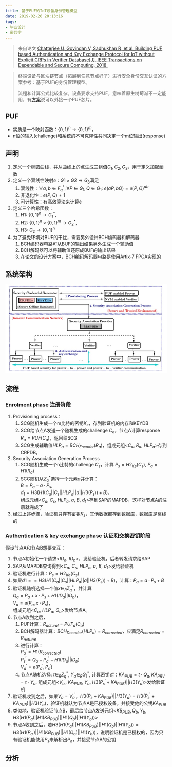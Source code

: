 ```yaml
---
title: 基于PUF的IoT设备身份管理模型
date: 2019-02-26 20:13:16
tags:
- 毕业设计
- 密码学
---
```


> 来自论文 [Chatterjee U, Govindan V, Sadhukhan R, et al. Building PUF based Authentication and Key Exchange Protocol for IoT without Explicit CRPs in Verifier Database[J]. IEEE Transactions on Dependable and Secure Computing, 2018.](https://ieeexplore.ieee.org/abstract/document/8353301)

> 终端设备与区块链节点（拓展到任意节点好了）进行安全身份交互认证的方案参考：基于PUF的身份管理模型。
> 
> 流程和计算公式比较复杂。设备要求支持PUF，意味着原生树莓派不一定能用，有[方案](https://github.com/Tribler/tribler/issues/3064)说可以外接一个PUF芯片。

<!-- more -->

## PUF

* 实质是一个映射函数：$\{0, 1\}^n \rightarrow \{0, 1\}^m$，
* n位的输入(challenge)和系统的不可克隆性共同决定一个m位输出(response)

## 声明

1. 定义一个椭圆曲线，并从曲线上的点生成三组值$G_1,G_2,G_3$，用于定义加密函数
2. 定义一个双线性映射$e: G1 \times G2 \rightarrow G_3$满足
   1. 双线性：$\forall a, b \in F^*_q, \forall P \in G_1, Q \in G_1$: $e(aP, bQ)=e(P, Q)^{ab}$
   2. 非退化性：$e(P, Q) \neq 1$
   3. 可计算性：有高效算法来计算e
3. 定义三个哈希函数：
   1. H1: $\{ 0, 1\}^n \rightarrow G^*_1$, 
   2. H2: $\{0, 1\}^n \times \{0, 1\}^m \rightarrow G^*_2$, 
   3. H3: $G_2 \rightarrow \{0, 1\}^n$
4. 为了避免环境对BUF的干扰，需要另外设计BCH编码器和解码器
   1. BCH编码器电路可从BUF的输出结果另外生成一个辅助值
   2. BCH解码器可以将辅助值还原成BUF的输出结果
   3. 在论文的设计方案中，BCH编码解码器电路是使用Artix-7 FPGA实现的

## 系统架构

![](/img/note/PUF/PUF01.jpg)

## 流程

### Enrolment phase 注册阶段

1. Provisioning process：
   1. SCG随机生成一个m比特的密钥$K_s$，存到验证机的内存和KEYDB
   2. SCG给节点A发送一个随机生成的challenge $C_a$，节点A计算response $R_a = PUF(C_a)$，返回给SCG
   3. SCG生成辅助值$HLP_a=BCH_{Encoder}(R_a)$，组成元组<$C_a$, $R_a$, $HLP_a$>存到CRPDB，
2. Security Association Generation Process
   1. SCG随机生成一个n比特的challenge $C_s$，计算 $P_s=H2_{Ks}(C_s)$, $P_a=H1(R_a)$
   2. SCG随机从$Z^*_q$选择一个元素$a$并计算：<br />$B=P_a-a \cdot P_s$, <br />$d_1=H3(H1(C_a||C_s||HLP_a||a||H3(P_s))+B)$，<br />组成元组<$C_a$, $C_s$, $HLP_a$, $a$, $B$, $d_1$>存到SAP的MAPDB，这样对节点A的注册就完成了
3. 经过上述步骤，验证机只存有密钥$K_s$，其他数据都存到数据库，数据库是离线的

### Authentication & key exchange phase 认证和交换密钥阶段

假设节点A和节点B想要交互：

1. 节点A初始化一个请求<$ID_a$, $ID_b$>，发给验证机，后者转发请求给SAP
2. SAP从MAPDB查询得到<$C_a$, $C_s$, $HLP_a$, $a$, $B$, $d_1$>发给验证机
3. 验证机进行计算：$P_s = H2_{Ka}(C_s)$
4. 如果$d1==H3(H1(C_a||C_s||HLP_a||a||H3(P_s))+B)$，计算：$P_a=a \cdot P_s + B$
5. 验证机随机选择一个值$x \in _RZ^*_q$，并计算<br />$Q_a=P_a+x \cdot P_s +H1(ID_a||ID_b)$，<br />$V_a=e(P_a, x \cdot P_s)$，<br />组成元组<$C_a$, $HLP_a$, $Q_a$>发给节点A。
6. 节点A收到之后，
   1. PUF计算：$R_{actural}=PUF_a(C_a)$
   2. BCH解码器计算：$BCH_{Decoder}(HLP_a)=R_{corrected}$，应满足$R_{corrected}=R_{actural}$
   3. 进行计算：<br />$P^\prime_a=H1(R_{corrected})$ <br />$P^\prime_s=Q_a-P^\prime_a-H1(ID_a||ID_b)$ <br />$V^\prime_a=e(P^\prime_a, P^\prime_s)$
   4. 节点A随机选择: $t \in _RZ^*_q$, $Y_a \in _RG^*_1$, 计算密钥对：$KA_{PUB}=t \cdot Q_a, KA_{PRV}=t \cdot Y_a$, 组成元组<$V^\prime_a$, $KA_{PUB}$, $Y_a$, $H3(P^\prime_s+KA_{PUB})||H3(Y_a)$>发给验证机
7. 验证机收到之后，如果$V_a=V^\prime_a$，$H3(P_s+KA_{PUB})||H3(Y_a)=H3(P^\prime_s+KA_{PUB})||H3(Y_a)$，验证机就认为节点A是已授权设备，并接受他的公钥$KA_{PUB}$
8.  类似地，验证机验证节点B，最后给节点A发送元组<$KB_{PUB}, Q_b, Y_b, H3(H1(P_a)||H1(KB_{PUB})||H1(Q_b)||H1(Y_b))$>
9.  节点A收到之后，若$H3(H1(P_a)||H1(KB_{PUB})||H1(Q_b)||H1(Y_b))=H3(H1(P^\prime_a)||H1(KB_{PUB})||H1(Q_b)||H1(Y_b))$，说明验证机是已授权的，因为只有验证机能使用$P_s$来解析出$P_a$，并接受节点B的公钥

## 分析
